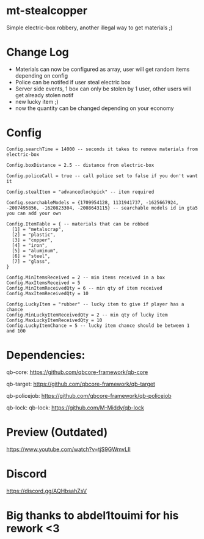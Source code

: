 # mt-stealcopper
Simple electric-box robbery, another illegal way to get materials ;)

# Change Log
- Materials can now be configured as array, user will get random items depending on config
- Police can be notifed if user steal electric box
- Server side events, 1 box can only be stolen by 1 user, other users will get already stolen notif
- new lucky item ;)
- now the quantity can be changed depending on your economy

# Config
```
Config.searchTime = 14000 -- seconds it takes to remove materials from electric-box

Config.boxDistance = 2.5 -- distance from electric-box

Config.policeCall = true -- call police set to false if you don't want it

Config.stealItem = "advancedlockpick" -- item required

Config.searchableModels = {1709954128, 1131941737, -1625667924, -2007495856, -1620823304, -2008643115} -- searchable models id in gta5 you can add your own

Config.ItemTable = { -- materials that can be robbed
  [1] = "metalscrap",
  [2] = "plastic",
  [3] = "copper",
  [4] = "iron",
  [5] = "aluminum",
  [6] = "steel",
  [7] = "glass",
}

Config.MinItemsReceived = 2 -- min items received in a box
Config.MaxItemsReceived = 5 
Config.MinItemReceivedQty = 6 -- min qty of item received
Config.MaxItemReceivedQty = 10

Config.LuckyItem = "rubber" -- lucky item to give if player has a chance
Config.MinLuckyItemReceivedQty = 2 -- min qty of lucky item
Config.MaxLuckyItemReceivedQty = 10
Config.LuckyItemChance = 5 -- lucky item chance should be between 1 and 100
```


# Dependencies:
qb-core: https://github.com/qbcore-framework/qb-core

qb-target: https://github.com/qbcore-framework/qb-target

qb-policejob: https://github.com/qbcore-framework/qb-policejob

qb-lock: qb-lock: https://github.com/M-Middy/qb-lock

# Preview (Outdated)
https://www.youtube.com/watch?v=tjS9GWmvLII

# Discord
https://discord.gg/AQHbsahZsV 

# Big thanks to abdel1touimi for his rework <3

